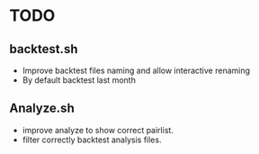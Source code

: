 # TODO

## backtest.sh
- Improve backtest files naming and allow interactive renaming
- By default backtest last month

## Analyze.sh
- improve analyze to show correct pairlist.
- filter correctly backtest analysis files.
